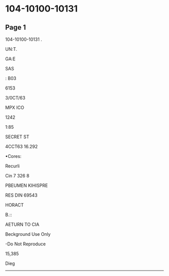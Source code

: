 # 104-10100-10131

## Page 1

104-10100-10131 .

UN:T.

GA:E

SAS

: B03

6153

3/0CT/63

MPX ICO

1242

1:85

SECRET ST

4CCT63 16.292

•Cores:

Recurli

Cin 7 326 8

PBEUMEN KIHISPRE

RES DIN 69543

HORACT

B.::

AETURN TO CIA

Beckground Use Only

-Do Not Reproduce

15,385

Dieg

---

